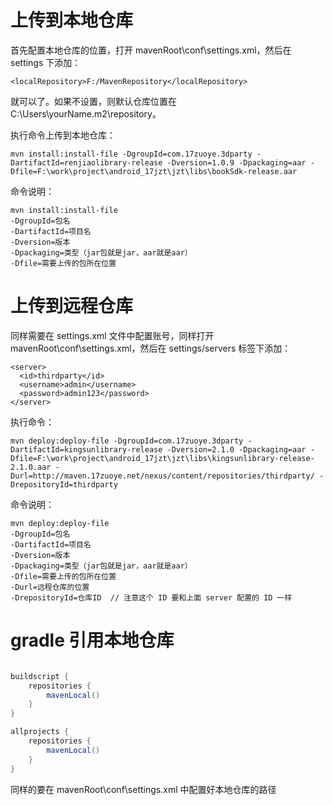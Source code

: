 # 上传到本地仓库

首先配置本地仓库的位置，打开 mavenRoot\conf\settings.xml，然后在 settings 下添加：

    <localRepository>F:/MavenRepository</localRepository>

就可以了。如果不设置，则默认仓库位置在 C:\Users\yourName\.m2\repository。

执行命令上传到本地仓库：

    mvn install:install-file -DgroupId=com.17zuoye.3dparty -DartifactId=renjiaolibrary-release -Dversion=1.0.9 -Dpackaging=aar -Dfile=F:\work\project\android_17jzt\jzt\libs\bookSdk-release.aar

命令说明：

    mvn install:install-file 
    -DgroupId=包名 
    -DartifactId=项目名 
    -Dversion=版本
    -Dpackaging=类型（jar包就是jar，aar就是aar）
    -Dfile=需要上传的包所在位置


# 上传到远程仓库

同样需要在 settings.xml 文件中配置账号，同样打开 mavenRoot\conf\settings.xml，然后在 settings/servers 标签下添加： 

    <server>
      <id>thirdparty</id>
      <username>admin</username>
      <password>admin123</password>
    </server>

执行命令：

    mvn deploy:deploy-file -DgroupId=com.17zuoye.3dparty -DartifactId=kingsunlibrary-release -Dversion=2.1.0 -Dpackaging=aar -Dfile=F:\work\project\android_17jzt\jzt\libs\kingsunlibrary-release-2.1.0.aar -Durl=http://maven.17zuoye.net/nexus/content/repositories/thirdparty/ -DrepositoryId=thirdparty

命令说明：

    mvn deploy:deploy-file 
    -DgroupId=包名 
    -DartifactId=项目名 
    -Dversion=版本
    -Dpackaging=类型（jar包就是jar，aar就是aar）
    -Dfile=需要上传的包所在位置
    -Durl=远程仓库的位置
    -DrepositoryId=仓库ID  // 注意这个 ID 要和上面 server 配置的 ID 一样

# gradle 引用本地仓库

```gradle

buildscript {
    repositories {
        mavenLocal()
    }
}

allprojects {
    repositories {
        mavenLocal()
    }
}
````

同样的要在 mavenRoot\conf\settings.xml 中配置好本地仓库的路径